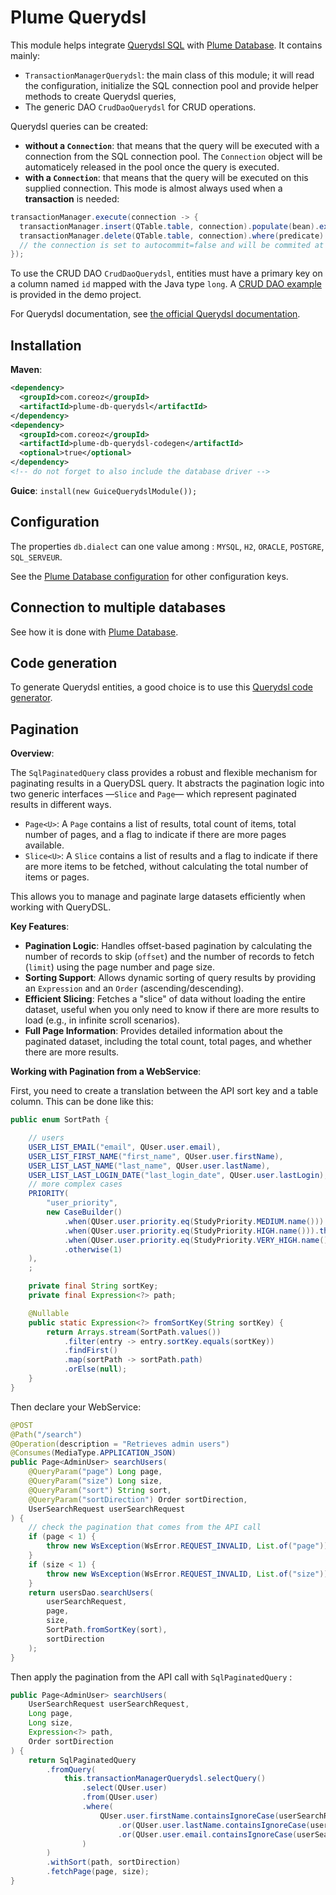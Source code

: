 Plume Querydsl
==============

This module helps integrate [Querydsl SQL](https://github.com/querydsl/querydsl/tree/master/querydsl-sql)
with [Plume Database](https://github.com/Coreoz/Plume/tree/master/plume-db).
It contains mainly:
- `TransactionManagerQuerydsl`: the main class of this module; it will
read the configuration, initialize the SQL connection pool
and provide helper methods to create Querydsl queries,
- The generic DAO `CrudDaoQuerydsl` for CRUD operations.

Querydsl queries can be created:
- **without a `Connection`**: that means that the query will be executed with a connection
from the SQL connection pool. The `Connection` object will be automaticely released in the pool
once the query is executed.
- **with a `Connection`**: that means that the query will be executed on this supplied connection.
This mode is almost always used when a **transaction** is needed:
```java
transactionManager.execute(connection -> {
  transactionManager.insert(QTable.table, connection).populate(bean).execute();
  transactionManager.delete(QTable.table, connection).where(predicate).execute();
  // the connection is set to autocommit=false and will be commited at the end of the lambda
});
```

To use the CRUD DAO `CrudDaoQuerydsl`, entities must have a primary key on a column named `id`
mapped with the Java type `long`.
A [CRUD DAO example](https://github.com/Coreoz/Plume-demo/blob/master/plume-demo-full-guice-jersey/src/main/java/com/coreoz/demo/db/dao/CityDao.java)
is provided in the demo project.

For Querydsl documentation, see [the official Querydsl documentation](https://github.com/querydsl/querydsl/tree/master/querydsl-sql).

Installation
------------
**Maven**:
```xml
<dependency>
  <groupId>com.coreoz</groupId>
  <artifactId>plume-db-querydsl</artifactId>
</dependency>
<dependency>
  <groupId>com.coreoz</groupId>
  <artifactId>plume-db-querydsl-codegen</artifactId>
  <optional>true</optional>
</dependency>
<!-- do not forget to also include the database driver -->
```

**Guice**: `install(new GuiceQuerydslModule());`

Configuration
-------------
The properties `db.dialect` can one value among : `MYSQL`, `H2`, `ORACLE`, `POSTGRE`, `SQL_SERVEUR`.

See the [Plume Database configuration](https://github.com/Coreoz/Plume/tree/master/plume-db#configuration)
for other configuration keys.

Connection to multiple databases
--------------------------------
See how it is done with [Plume Database](https://github.com/Coreoz/Plume/tree/master/plume-db#multiple-databases).

Code generation
---------------
To generate Querydsl entities, a good choice is to use this
[Querydsl code generator](https://github.com/Coreoz/Plume/tree/master/plume-db-querydsl-codegen).

Pagination
----------
**Overview**:

The `SqlPaginatedQuery` class provides a robust and flexible mechanism for paginating results in a QueryDSL query. It abstracts the pagination logic into two generic interfaces —`Slice` and `Page`— which represent paginated results in different ways.

- `Page<U>`: A `Page` contains a list of results, total count of items, total number of pages, and a flag to indicate if there are more pages available.
- `Slice<U>`: A `Slice` contains a list of results and a flag to indicate if there are more items to be fetched, without calculating the total number of items or pages.

This allows you to manage and paginate large datasets efficiently when working with QueryDSL.

**Key Features**:

- **Pagination Logic**: Handles offset-based pagination by calculating the number of records to skip (`offset`) and the number of records to fetch (`limit`) using the page number and page size.
- **Sorting Support**: Allows dynamic sorting of query results by providing an `Expression` and an `Order` (ascending/descending).
- **Efficient Slicing**: Fetches a "slice" of data without loading the entire dataset, useful when you only need to know if there are more results to load (e.g., in infinite scroll scenarios).
- **Full Page Information**: Provides detailed information about the paginated dataset, including the total count, total pages, and whether there are more results.

**Working with Pagination from a WebService**:

First, you need to create a translation between the API sort key and a table column.
This can be done like this: 

```java
public enum SortPath {

    // users
    USER_LIST_EMAIL("email", QUser.user.email),
    USER_LIST_FIRST_NAME("first_name", QUser.user.firstName),
    USER_LIST_LAST_NAME("last_name", QUser.user.lastName),
    USER_LIST_LAST_LOGIN_DATE("last_login_date", QUser.user.lastLogin),
    // more complex cases
    PRIORITY(
        "user_priority",
        new CaseBuilder()
            .when(QUser.user.priority.eq(StudyPriority.MEDIUM.name())).then(1)
            .when(QUser.user.priority.eq(StudyPriority.HIGH.name())).then(2)
            .when(QUser.user.priority.eq(StudyPriority.VERY_HIGH.name())).then(3)
            .otherwise(1)
    ),
    ;

    private final String sortKey;
    private final Expression<?> path;

    @Nullable
    public static Expression<?> fromSortKey(String sortKey) {
        return Arrays.stream(SortPath.values())
            .filter(entry -> entry.sortKey.equals(sortKey))
            .findFirst()
            .map(sortPath -> sortPath.path)
            .orElse(null);
    }
}
```

Then declare your WebService:

```java
@POST
@Path("/search")
@Operation(description = "Retrieves admin users")
@Consumes(MediaType.APPLICATION_JSON)
public Page<AdminUser> searchUsers(
    @QueryParam("page") Long page,
    @QueryParam("size") Long size,
    @QueryParam("sort") String sort,
    @QueryParam("sortDirection") Order sortDirection,
    UserSearchRequest userSearchRequest
) {
    // check the pagination that comes from the API call
    if (page < 1) {
        throw new WsException(WsError.REQUEST_INVALID, List.of("page"));
    }
    if (size < 1) {
        throw new WsException(WsError.REQUEST_INVALID, List.of("size"));
    }
    return usersDao.searchUsers(
        userSearchRequest,
        page,
        size,
        SortPath.fromSortKey(sort),
        sortDirection
    );
}
```

Then apply the pagination from the API call with `SqlPaginatedQuery` : 

```java
public Page<AdminUser> searchUsers(
    UserSearchRequest userSearchRequest,
    Long page,
    Long size,
    Expression<?> path,
    Order sortDirection
) {
    return SqlPaginatedQuery
        .fromQuery(
            this.transactionManagerQuerydsl.selectQuery()
                .select(QUser.user)
                .from(QUser.user)
                .where(
                    QUser.user.firstName.containsIgnoreCase(userSearchRequest.searchText())
                        .or(QUser.user.lastName.containsIgnoreCase(userSearchRequest.searchText()))
                        .or(QUser.user.email.containsIgnoreCase(userSearchRequest.searchText()))
                )
        )
        .withSort(path, sortDirection)
        .fetchPage(page, size);
}
```
